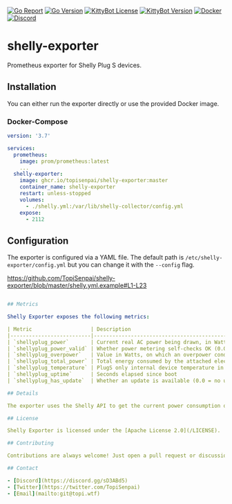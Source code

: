 [![Go Report](https://goreportcard.com/badge/github.com/TopiSenpai/shelly-exporter)](https://goreportcard.com/report/github.com/TopiSenpai/shelly-exporter)
[![Go Version](https://img.shields.io/github/go-mod/go-version/TopiSenpai/shelly-exporter)](https://golang.org/doc/devel/release.html)
[![KittyBot License](https://img.shields.io/github/license/TopiSenpai/shelly-exporter)](LICENSE)
[![KittyBot Version](https://img.shields.io/github/v/tag/TopiSenpai/shelly-exporter?label=release)](https://github.com/TopiSenpai/shelly-exporter/releases/latest)
[![Docker](https://github.com/TopiSenpai/shelly-exporter/actions/workflows/docker.yml/badge.svg)](https://github.com/TopiSenpai/shelly-exporter/actions/workflows/docker.yml)
[![Discord](https://discordapp.com/api/guilds/608506410803658753/embed.png?style=shield)](https://discord.gg/sD3ABd5)


# shelly-exporter

Prometheus exporter for Shelly Plug S devices.

## Installation

You can either run the exporter directly or use the provided Docker image.

### Docker-Compose

```yaml
version: '3.7'

services:
  prometheus:
    image: prom/prometheus:latest
    ...
  shelly-exporter:
    image: ghcr.io/topisenpai/shelly-exporter:master
    container_name: shelly-exporter
    restart: unless-stopped
    volumes:
      - ./shelly.yml:/var/lib/shelly-collector/config.yml
    expose:
      - 2112
```

## Configuration

The exporter is configured via a YAML file. The default path is `/etc/shelly-exporter/config.yml` but you can change it
with the `--config` flag.

https://github.com/TopiSenpai/shelly-exporter/blob/master/shelly.yml.example#L1-L23

```yaml

## Metrics

Shelly Exporter exposes the following metrics:

| Metric                   | Description                                                               | Labels                    |
|--------------------------|---------------------------------------------------------------------------|---------------------------|
| `shellyplug_power`       | Current real AC power being drawn, in Watts                               | `serial`, `name`, `meter` |
| `shellyplug_power_valid` | Whether power metering self-checks OK (0.0 = not OK, 1.0 = OK)            | `serial`, `name`, `meter` |
| `shellyplug_overpower`   | Value in Watts, on which an overpower condition is detected               | `serial`, `name`, `meter` |
| `shellyplug_total_power` | Total energy consumed by the attached electrical appliance in Watt-minute | `serial`, `name`, `meter` |
| `shellyplug_temperature` | PlugS only internal device temperature in °C                              | `serial`, `name`          |
| `shellyplug_uptime`      | Seconds elapsed since boot                                                | `serial`, `name`          |
| `shellyplug_has_update`  | Whether an update is available (0.0 = no update, 1.0 = update)            | `serial`, `name`          |

## Details

The exporter uses the Shelly API to get the current power consumption of the devices. You can find more information [here](https://shelly-api-docs.shelly.cloud/gen1/#status) and [here](https://shelly-api-docs.shelly.cloud/gen1/#shelly-plug-plugs-status)

## License

Shelly Exporter is licensed under the [Apache License 2.0](/LICENSE).

## Contributing

Contributions are always welcome! Just open a pull request or discussion and I will take a look at it.

## Contact

- [Discord](https://discord.gg/sD3ABd5)
- [Twitter](https://twitter.com/TopiSenpai)
- [Email](mailto:git@topi.wtf)
